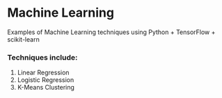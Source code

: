# Machine Learning 

Examples of Machine Learning techniques using Python + TensorFlow + scikit-learn

### Techniques include:

1. Linear Regression
2. Logistic Regression
3. K-Means Clustering

